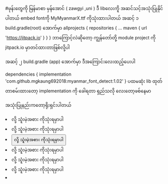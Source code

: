 #ဖုန်းတွေကို မြန်မာစာ မှန်အောင် ( zawgyi ,uni ) ဒီ libလေးကိူ အဆင်သင့်အသုံးပြုနိုင်ပါတယ်
embed fontကို MyMyanmarX.ttf ကိုသုံးထားပါတယ်
<block>
အဆင့် ၁
build.gradle(root) အောက်မှာ
allprojects {
		repositories {
			...
			maven { url 'https://jitpack.io' }
		}
	}
ဘာကြောင့်လဲဆိုတော့ ကျွန်တော်တို့ module project ကို jitpack.io မှာတင်ထားတာဖြစ်လို့ပါ

အဆင့် ၂
build.gradle (app)  အောက်မှာ ဒီအကြောင်းလေးထည့်ပေးပါ

dependencies {
	        implementation 'com.github.mgkaung692018:myanmar_font_detect:1.02'
	              }
ပထမဆုံး lib ထုတ်တာစမ်းထားတော့ implementation ကို ခေါရတာ ရှည်သလို လေးတော့ဖစ်နေမာ 
</block>


အသုံးပြုနည်းကတော့ရိုးရှင်းပါတယ်

<ui>
	<li><TextView> လို့ သူံးမဲ့အစား <MMTextView> ကိုသုံးရမှာပါ </li>
		<li><EditText>  လို့ သူံးမဲ့အစား <MMEditText> ကိုသုံးရမှာပါ  </li>
			<li><Button>  လို့ သူံးမဲ့အစား <MMButton> ကိုသုံးရမှာပါ  </li>
				<li><BottomNavigation>  လို့ သူံးမဲ့အစား <MMBottomNavigation> ကိုသုံးရမှာပါ </li>
					<li><NavigationDrawer>   လို့ သူံးမဲ့အစား <MMNavigationDrawer> ကိုသုံးရမှာပါ </li>
						<li><Progressbar>  လို့ သူံးမဲ့အစား <MMProgressbar> ကိုသုံးရမှာပါ </li>
							<li><Dialog>  လို့ သူံးမဲ့အစား <MMDialog> ကိုသုံးရမှာပါ </li>
								</ui>



